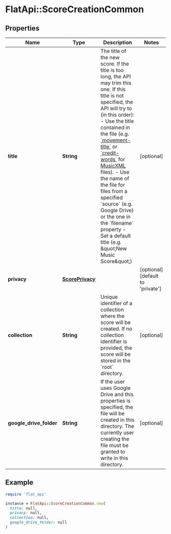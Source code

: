 # FlatApi::ScoreCreationCommon

## Properties

| Name | Type | Description | Notes |
| ---- | ---- | ----------- | ----- |
| **title** | **String** | The title of the new score. If the title is too long, the API may trim this one.  If this title is not specified, the API will try to (in this order):   - Use the title contained in the file (e.g. [&#x60;movement-title&#x60;](https://usermanuals.musicxml.com/MusicXML/Content/EL-MusicXML-movement-title.htm) or [&#x60;credit-words&#x60;](https://usermanuals.musicxml.com/MusicXML/Content/EL-MusicXML-credit-words.htm) for [MusicXML](http://www.musicxml.com/) files).   - Use the name of the file for files from a specified &#x60;source&#x60; (e.g. Google Drive) or the one in the &#x60;filename&#x60; property   - Set a default title (e.g. \&quot;New Music Score\&quot;)  | [optional] |
| **privacy** | [**ScorePrivacy**](ScorePrivacy.md) |  | [optional][default to &#39;private&#39;] |
| **collection** | **String** | Unique identifier of a collection where the score will be created. If no collection identifier is provided, the score will be stored in the &#x60;root&#x60; directory.  | [optional] |
| **google_drive_folder** | **String** | If the user uses Google Drive and this properties is specified, the file will be created in this directory. The currently user creating the file must be granted to write in this directory.  | [optional] |

## Example

```ruby
require 'flat_api'

instance = FlatApi::ScoreCreationCommon.new(
  title: null,
  privacy: null,
  collection: null,
  google_drive_folder: null
)
```

